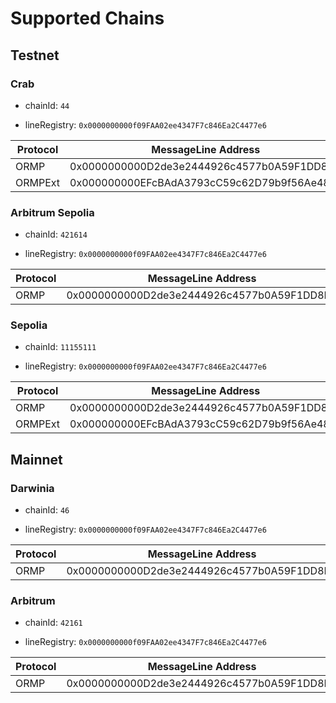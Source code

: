 # Supported Chains

## Testnet

### Crab

- chainId: `44`

- lineRegistry: `0x0000000000f09FAA02ee4347F7c846Ea2C4477e6`

|  Protocol  |  MessageLine Address  |
|------------|--------------------------------------------|
| ORMP       | 0x0000000000D2de3e2444926c4577b0A59F1DD8BC |
| ORMPExt    | 0x000000000EFcBAdA3793cC59c62D79b9f56Ae48F |

### Arbitrum Sepolia

- chainId: `421614`

- lineRegistry: `0x0000000000f09FAA02ee4347F7c846Ea2C4477e6`

|  Protocol  |  MessageLine Address  |
|------------|--------------------------------------------|
| ORMP       | 0x0000000000D2de3e2444926c4577b0A59F1DD8BC |

### Sepolia

- chainId: `11155111`

- lineRegistry: `0x0000000000f09FAA02ee4347F7c846Ea2C4477e6`

|  Protocol  |  MessageLine Address  |
|------------|--------------------------------------------|
| ORMP       | 0x0000000000D2de3e2444926c4577b0A59F1DD8BC |
| ORMPExt    | 0x000000000EFcBAdA3793cC59c62D79b9f56Ae48F |

## Mainnet

### Darwinia

- chainId: `46`

- lineRegistry: `0x0000000000f09FAA02ee4347F7c846Ea2C4477e6`

|  Protocol  |  MessageLine Address  |
|------------|--------------------------------------------|
| ORMP       | 0x0000000000D2de3e2444926c4577b0A59F1DD8BC |

### Arbitrum

- chainId: `42161`

- lineRegistry: `0x0000000000f09FAA02ee4347F7c846Ea2C4477e6`

|  Protocol  |  MessageLine Address  |
|------------|--------------------------------------------|
| ORMP       | 0x0000000000D2de3e2444926c4577b0A59F1DD8BC |

